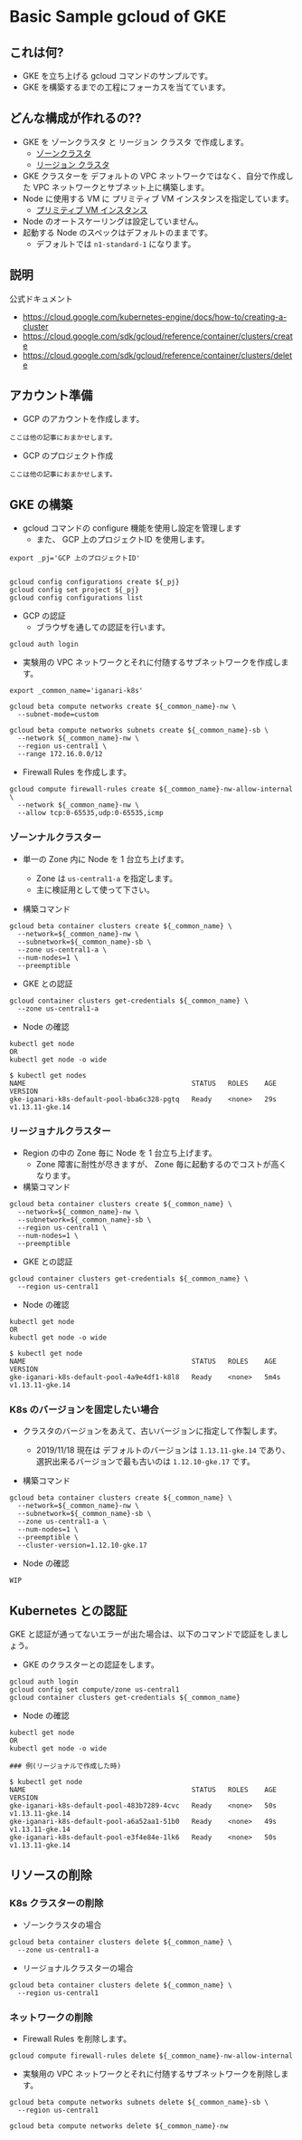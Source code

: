 # Basic Sample gcloud of GKE

## これは何?

+ GKE を立ち上げる gcloud コマンドのサンプルです。
+ GKE を構築するまでの工程にフォーカスを当てています。

## どんな構成が作れるの??

+ GKE を ゾーンクラスタ と リージョン クラスタ で作成します。
  + [ゾーンクラスタ](https://cloud.google.com/kubernetes-engine/docs/how-to/creating-a-cluster)
  + [リージョン クラスタ](https://cloud.google.com/kubernetes-engine/docs/how-to/creating-a-cluster)
+ GKE クラスターを デフォルトの VPC ネットワークではなく、自分で作成した VPC ネットワークとサブネット上に構築します。
+ Node に使用する VM に プリミティブ VM インスタンスを指定しています。
  + [プリミティブ VM インスタンス](https://cloud.google.com/compute/docs/instances/preemptible)
+ Node のオートスケーリングは設定していません。
+ 起動する Node のスペックはデフォルトのままです。
  + デフォルトでは `n1-standard-1` になります。

## 説明

公式ドキュメント

+ https://cloud.google.com/kubernetes-engine/docs/how-to/creating-a-cluster
+ https://cloud.google.com/sdk/gcloud/reference/container/clusters/create
+ https://cloud.google.com/sdk/gcloud/reference/container/clusters/delete


## アカウント準備

+ GCP のアカウントを作成します。

```
ここは他の記事におまかせします。
```

+ GCP のプロジェクト作成

```
ここは他の記事におまかせします。
```

## GKE の構築

+ gcloud コマンドの configure 機能を使用し設定を管理します
  + また、 GCP 上のプロジェクトID を使用します。
  
```
export _pj='GCP 上のプロジェクトID'
  
  
gcloud config configurations create ${_pj}
gcloud config set project ${_pj}
gcloud config configurations list
```

+ GCP の認証
  + ブラウザを通しての認証を行います。

```
gcloud auth login
```

+ 実験用の VPC ネットワークとそれに付随するサブネットワークを作成します。

```
export _common_name='iganari-k8s'
```
```
gcloud beta compute networks create ${_common_name}-nw \
  --subnet-mode=custom
```
```
gcloud beta compute networks subnets create ${_common_name}-sb \
  --network ${_common_name}-nw \
  --region us-central1 \
  --range 172.16.0.0/12
```

+ Firewall Rules を作成します。

```
gcloud compute firewall-rules create ${_common_name}-nw-allow-internal \
  --network ${_common_name}-nw \
  --allow tcp:0-65535,udp:0-65535,icmp
```

### ゾーンナルクラスター

+ 単一の Zone 内に Node を 1 台立ち上げます。
  + Zone は `us-central1-a` を指定します。 
  + 主に検証用として使って下さい。

+ 構築コマンド

```
gcloud beta container clusters create ${_common_name} \
  --network=${_common_name}-nw \
  --subnetwork=${_common_name}-sb \
  --zone us-central1-a \
  --num-nodes=1 \
  --preemptible
```

+ GKE との認証

```
gcloud container clusters get-credentials ${_common_name} \
  --zone us-central1-a
```


+ Node の確認

```
kubectl get node
OR
kubectl get node -o wide
```
```
$ kubectl get nodes
NAME                                         STATUS   ROLES    AGE   VERSION
gke-iganari-k8s-default-pool-bba6c328-pgtq   Ready    <none>   29s   v1.13.11-gke.14
```

### リージョナルクラスター

+ Region の中の Zone 毎に Node を 1 台立ち上げます。
  + Zone 障害に耐性が尽きますが、 Zone 毎に起動するのでコストが高くなります。
+ 構築コマンド

```
gcloud beta container clusters create ${_common_name} \
  --network=${_common_name}-nw \
  --subnetwork=${_common_name}-sb \
  --region us-central1 \
  --num-nodes=1 \
  --preemptible
```

+ GKE との認証

```
gcloud container clusters get-credentials ${_common_name} \
  --region us-central1
```

+ Node の確認

```
kubectl get node
OR
kubectl get node -o wide
```
```
$ kubectl get node
NAME                                         STATUS   ROLES    AGE    VERSION
gke-iganari-k8s-default-pool-4a9e4df1-k8l8   Ready    <none>   5m4s   v1.13.11-gke.14
```

### K8s のバージョンを固定したい場合

+ クラスタのバージョンをあえて、古いバージョンに指定して作製します。
  + 2019/11/18 現在は デフォルトのバージョンは `1.13.11-gke.14` であり、選択出来るバージョンで最も古いのは `1.12.10-gke.17` です。

+ 構築コマンド

```
gcloud beta container clusters create ${_common_name} \
  --network=${_common_name}-nw \
  --subnetwork=${_common_name}-sb \
  --zone us-central1-a \
  --num-nodes=1 \
  --preemptible \
  --cluster-version=1.12.10-gke.17
```

+ Node の確認

```
WIP
```

## Kubernetes との認証

GKE と認証が通ってないエラーが出た場合は、以下のコマンドで認証をしましょう。

+ GKE のクラスターとの認証をします。

```
gcloud auth login
gcloud config set compute/zone us-central1
gcloud container clusters get-credentials ${_common_name}
```

+ Node の確認

```
kubectl get node
OR
kubectl get node -o wide
```
```
### 例(リージョナルで作成した時)

$ kubectl get node
NAME                                         STATUS   ROLES    AGE   VERSION
gke-iganari-k8s-default-pool-483b7289-4cvc   Ready    <none>   50s   v1.13.11-gke.14
gke-iganari-k8s-default-pool-a6a52aa1-51b0   Ready    <none>   49s   v1.13.11-gke.14
gke-iganari-k8s-default-pool-e3f4e84e-1lk6   Ready    <none>   50s   v1.13.11-gke.14
```

## リソースの削除

### K8s クラスターの削除

+ ゾーンクラスタの場合

```
gcloud beta container clusters delete ${_common_name} \
  --zone us-central1-a
```

+ リージョナルクラスターの場合

```
gcloud beta container clusters delete ${_common_name} \
  --region us-central1
```

### ネットワークの削除

+ Firewall Rules を削除します。

```
gcloud compute firewall-rules delete ${_common_name}-nw-allow-internal
```

+ 実験用の VPC ネットワークとそれに付随するサブネットワークを削除します。

```
gcloud beta compute networks subnets delete ${_common_name}-sb \
  --region us-central1
```
```
gcloud beta compute networks delete ${_common_name}-nw
```
